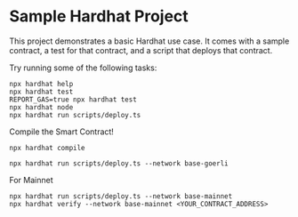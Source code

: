 # Sample Hardhat Project

This project demonstrates a basic Hardhat use case. It comes with a sample contract, a test for that contract, and a script that deploys that contract.

Try running some of the following tasks:

```shell
npx hardhat help
npx hardhat test
REPORT_GAS=true npx hardhat test
npx hardhat node
npx hardhat run scripts/deploy.ts
```

Compile the Smart Contract!
```shell
npx hardhat compile
```

```shell
npx hardhat run scripts/deploy.ts --network base-goerli
```

For Mainnet
```shell
npx hardhat run scripts/deploy.ts --network base-mainnet
npx hardhat verify --network base-mainnet <YOUR_CONTRACT_ADDRESS>
```